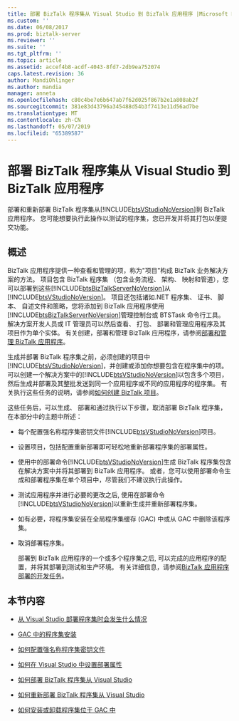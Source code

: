 ```yaml
---
title: 部署 BizTalk 程序集从 Visual Studio 到 BizTalk 应用程序 |Microsoft Docs
ms.custom: ''
ms.date: 06/08/2017
ms.prod: biztalk-server
ms.reviewer: ''
ms.suite: ''
ms.tgt_pltfrm: ''
ms.topic: article
ms.assetid: accef4b8-acdf-4043-8fd7-2db9ea752074
caps.latest.revision: 36
author: MandiOhlinger
ms.author: mandia
manager: anneta
ms.openlocfilehash: c80c4be7e6b647ab7f62d025f867b2e1a808ab2f
ms.sourcegitcommit: 381e83d43796a345488d54b3f7413e11d56ad7be
ms.translationtype: MT
ms.contentlocale: zh-CN
ms.lasthandoff: 05/07/2019
ms.locfileid: "65389587"
---
```

# <a name="deploying-biztalk-assemblies-from-visual-studio-into-a-biztalk-application"></a>部署 BizTalk 程序集从 Visual Studio 到 BizTalk 应用程序
部署和重新部署 BizTalk 程序集从[!INCLUDE[btsVStudioNoVersion](../includes/btsvstudionoversion-md.md)]到 BizTalk 应用程序。 您可能想要执行此操作以测试的程序集，您已开发并将其打包以便提交功能。  

## <a name="overview"></a>概述  
 BizTalk 应用程序提供一种查看和管理的项，称为"项目"构成 BizTalk 业务解决方案的方法。 项目包含 BizTalk 程序集 （包含业务流程、 架构、 映射和管道），您可以部署到这些[!INCLUDE[btsBizTalkServerNoVersion](../includes/btsbiztalkservernoversion-md.md)]从[!INCLUDE[btsVStudioNoVersion](../includes/btsvstudionoversion-md.md)]。 项目还包括诸如.NET 程序集、 证书、 脚本、 自述文件和策略，您将添加到 BizTalk 应用程序使用[!INCLUDE[btsBizTalkServerNoVersion](../includes/btsbiztalkservernoversion-md.md)]管理控制台或 BTSTask 命令行工具。 解决方案开发人员或 IT 管理员可以然后查看、 打包、 部署和管理应用程序及其项目作为单个实体。 有关创建，部署和管理 BizTalk 应用程序，请参阅[部署和管理 BizTalk 应用程序](../core/deploying-and-managing-biztalk-applications.md)。  
  
 生成并部署 BizTalk 程序集之前，必须创建的项目中[!INCLUDE[btsVStudioNoVersion](../includes/btsvstudionoversion-md.md)]，并创建或添加你想要包含在程序集中的项。 可以创建一个解决方案中的[!INCLUDE[btsVStudioNoVersion](../includes/btsvstudionoversion-md.md)]以包含多个项目，然后生成并部署及其整批发送到同一个应用程序或不同的应用程序的程序集。 有关执行这些任务的说明，请参阅[如何创建 BizTalk 项目](../core/how-to-create-biztalk-projects.md)。  
  
 这些任务后，可以生成、 部署和通过执行以下步骤，取消部署 BizTalk 程序集，在本部分中的主题中所述：  
  
- 每个配置强名称程序集密钥文件[!INCLUDE[btsVStudioNoVersion](../includes/btsvstudionoversion-md.md)]项目。  
  
- 设置项目，包括配置重新部署即可轻松地重新部署程序集的部署属性。  
  
- 使用中的部署命令[!INCLUDE[btsVStudioNoVersion](../includes/btsvstudionoversion-md.md)]生成 BizTalk 程序集包含在解决方案中并将其部署到 BizTalk 应用程序。 或者，您可以使用部署命令生成和部署程序集在单个项目中，尽管我们不建议执行此操作。  
  
- 测试应用程序并进行必要的更改之后, 使用在部署命令[!INCLUDE[btsVStudioNoVersion](../includes/btsvstudionoversion-md.md)]以重新生成并重新部署程序集。  
  
- 如有必要，将程序集安装在全局程序集缓存 (GAC) 中或从 GAC 中删除该程序集。  
  
- 取消部署程序集。  
  
  部署到 BizTalk 应用程序的一个或多个程序集之后, 可以完成的应用程序的配置，并将其部署到测试和生产环境。 有关详细信息，请参阅[BizTalk 应用程序部署的开发任务](../core/development-tasks-for-biztalk-application-deployment.md)。  
  
## <a name="in-this-section"></a>本节内容  
  
-   [从 Visual Studio 部署程序集时会发生什么情况](../core/what-happens-when-you-deploy-an-assembly-from-visual-studio.md)  
  
-   [GAC 中的程序集安装](../core/assembly-installation-in-the-gac.md)  
  
-   [如何配置强名称程序集密钥文件](../core/how-to-configure-a-strong-name-assembly-key-file.md)  
  
-   [如何在 Visual Studio 中设置部署属性](../core/how-to-set-deployment-properties-in-visual-studio.md)  
  
-   [如何部署 BizTalk 程序集从 Visual Studio](../core/how-to-deploy-a-biztalk-assembly-from-visual-studio.md)  
  
-   [如何重新部署 BizTalk 程序集从 Visual Studio](../core/how-to-redeploy-a-biztalk-assembly-from-visual-studio.md)  
  
-   [如何安装或卸载程序集位于 GAC 中](../core/how-to-install-an-assembly-in-the-gac.md)  